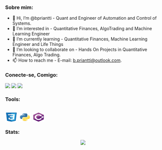 ### Sobre mim:
- 👋 Hi, I’m @bpriantti - Quant and Engineer of Automation and Control of Systems.
- 👀 I’m interested in - Quantitative Finances, AlgoTrading and Machine Learning Engineer
- 🌱 I’m currently learning - Quantitative Finances, Machine Learning Engineer and Life Things
- 💞️ I’m looking to collaborate on - Hands On Projects in Quantitative Finances, Algo Trading.
- 📫 How to reach me - E-mail: b.priantti@outlook.com.


### Conecte-se, Comigo:
<div> 
  <a href="https://www.youtube.com/channel/UC_-uuuZbY0AAt9CViNzvc-Q" target="_blank"><img src="https://img.shields.io/badge/YouTube-FF0000?style=for-the-badge&logo=youtube&logoColor=white" target="_blank"></a>
  <a href="https://instagram.com/rafaballerini" target="_blank"><img src="https://img.shields.io/badge/-Instagram-%23E4405F?style=for-the-badge&logo=instagram&logoColor=white" target="_blank"></a>
  <a href="https://www.linkedin.com/in/rafaella-ballerini-45875016a" target="_blank"><img src="https://img.shields.io/badge/-LinkedIn-%230077B5?style=for-the-badge&logo=linkedin&logoColor=white" target="_blank"></a> 

### Tools:
  <div style="display: inline_block"><br>
  <img align="center" alt="Rafa-CSS" height="30" width="40" src="https://raw.githubusercontent.com/devicons/devicon/master/icons/css3/css3-original.svg">
  <img align="center" alt="Rafa-Python" height="30" width="40" src="https://raw.githubusercontent.com/devicons/devicon/master/icons/python/python-original.svg">
  <img align="center" alt="Rafa-Csharp" height="30" width="40" src="https://raw.githubusercontent.com/devicons/devicon/master/icons/csharp/csharp-original.svg">

### Stats:
<div align="center">
  <a href="https://github.com/bpriantti">
  <img height="180em" src="https://github-readme-stats.vercel.app/api?username=bpriantti&show_icons=true&theme=dracula&include_all_commits=true&count_private=true"/>
</div>


<!---
bpriantti/bpriantti is a ✨ special ✨ repository because its `README.md` (this file) appears on your GitHub profile.
You can click the Preview link to take a look at your changes.
--->
